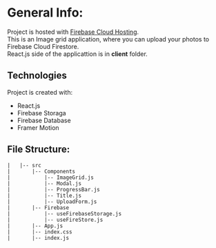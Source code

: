 # General Info:
Project is hosted with [Firebase Cloud Hosting](https://firegram-96ff9.web.app/).<br />
This is an Image grid application, where you can upload your photos to Firebase Cloud Firestore.<br />
React.js side of the applicattion is in **client** folder.

## Technologies
Project is created with:
- React.js
- Firebase Storaga
- Firebase Database
- Framer Motion

## File Structure:
```
|   |-- src
|       |-- Components
|           |-- ImageGrid.js
|           |-- Modal.js
|           |-- ProgressBar.js
|           |-- Title.js
|           |-- UploadForm.js
|       |-- Firebase
|           |-- useFirebaseStorage.js
|           |-- useFireStore.js
|       |-- App.js
|       |-- index.css
|       |-- index.js
```